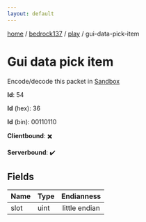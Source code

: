 ```yaml
---
layout: default
---
```


[home](/)  /  [bedrock137](/protocol/bedrock137)  /  [play](/protocol/bedrock137/play)  /  gui-data-pick-item

# Gui data pick item

Encode/decode this packet in [Sandbox](../../../sandbox/bedrock137#Play.GuiDataPickItem)

**Id**: 54

**Id** (hex): 36

**Id** (bin): 00110110

**Clientbound**: ✖️

**Serverbound**: ✔️

## Fields

Name | Type | Endianness
---|---|:---:
slot | uint | little endian
